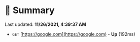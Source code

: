 # 📖 Summary
Last updated: **11/26/2021, 4:39:37 AM**

- `GET` [https://google.com](https://google.com) - **Up** (192ms)
